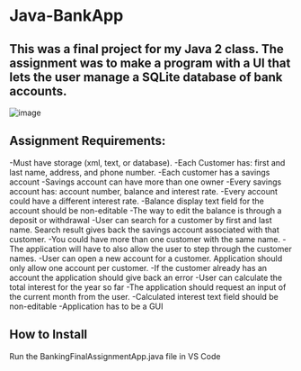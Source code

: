 # Java-BankApp

## This was a final project for my Java 2 class. The assignment was to make a program with a UI that lets the user manage a SQLite database of bank accounts. 

![image](https://github.com/user-attachments/assets/2ab5f5c5-6194-44bc-b237-fe0ea281760d)

## Assignment Requirements:
-Must have storage (xml, text, or database).
-Each Customer has: first and last name, address, and phone number.
-Each customer has a savings account
-Savings account can have more than one owner
-Every savings account has: account number, balance and interest rate.
-Every account could have a different interest rate.
-Balance display text field for the account should be non-editable
-The way to edit the balance is through a deposit or withdrawal
-User can search for a customer by first and last name. Search result gives back the savings account associated with that customer.
-You could have more than one customer with the same name.
-The application will have to also allow the user to step through the customer names.
-User can open a new account for a customer. Application should only allow one account per 
customer.
-If the customer already has an account the application should give back an error
-User can calculate the total interest for the year so far
-The application should request an input of the current month from the user.
-Calculated interest text field should be non-editable
-Application has to be a GUI

## How to Install

Run the BankingFinalAssignmentApp.java file in VS Code
